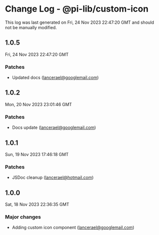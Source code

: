 # Change Log - @pi-lib/custom-icon

This log was last generated on Fri, 24 Nov 2023 22:47:20 GMT and should not be manually modified.

<!-- Start content -->

## 1.0.5

Fri, 24 Nov 2023 22:47:20 GMT

### Patches

- Updated docs (lancerael@googlemail.com)

## 1.0.2

Mon, 20 Nov 2023 23:01:46 GMT

### Patches

- Docs update (lancerael@googlemail.com)

## 1.0.1

Sun, 19 Nov 2023 17:46:18 GMT

### Patches

- JSDoc cleanup (lancerael@hotmail.com)

## 1.0.0

Sat, 18 Nov 2023 22:36:35 GMT

### Major changes

- Adding custom icon component (lancerael@googlemail.com)
